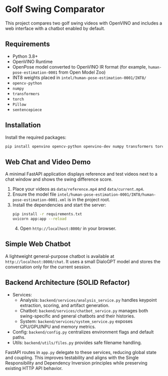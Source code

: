# Golf Swing Comparator

This project compares two golf swing videos with OpenVINO and includes a web interface with a chatbot enabled by default.

## Requirements

- Python 3.8+
- OpenVINO Runtime
- OpenPose model converted to OpenVINO IR format (for example, `human-pose-estimation-0001` from Open Model Zoo)
- INT8 weights placed in `intel/human-pose-estimation-0001/INT8/`
- `opencv-python`
- `numpy`
- `transformers`
- `torch`
- `Pillow`
- `sentencepiece`

## Installation

Install the required packages:

```bash
pip install openvino opencv-python openvino-dev numpy transformers torch Pillow sentencepiece
```

## Web Chat and Video Demo

A minimal FastAPI application displays reference and test videos next to a chat window and shows the swing difference score.

1. Place your videos as `data/reference.mp4` and `data/current.mp4`.
2. Ensure the model file `intel/human-pose-estimation-0001/INT8/human-pose-estimation-0001.xml` is in the project root.
3. Install the dependencies and start the server:
   ```bash
   pip install -r requirements.txt
   uvicorn app:app --reload
   ```
   4. Open `http://localhost:8000/` in your browser.


## Simple Web Chatbot

A lightweight general-purpose chatbot is available at `http://localhost:8000/chat`. It uses a small DialoGPT model and stores the conversation only for the current session.

## Backend Architecture (SOLID Refactor)

- Services:
  - Analysis: `backend/services/analysis_service.py` handles keypoint extraction, scoring, and artifact generation.
  - Chatbot: `backend/services/chatbot_service.py` manages both swing-specific and general chatbots and their histories.
  - System: `backend/services/system_service.py` exposes CPU/GPU/NPU and memory metrics.
- Config: `backend/config.py` centralizes environment flags and default paths.
- Utils: `backend/utils/files.py` provides safe filename handling.

FastAPI routes in `app.py` delegate to these services, reducing global state and coupling. This improves testability and aligns with the Single Responsibility and Dependency Inversion principles while preserving existing HTTP API behavior.

